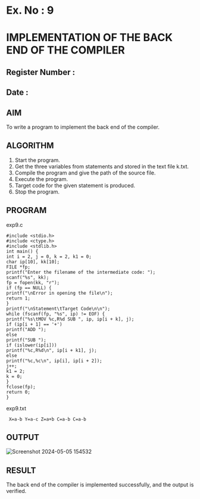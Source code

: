 # Ex. No : 9	
# IMPLEMENTATION OF THE BACK END OF THE COMPILER 
## Register Number :
## Date : 

## AIM   
To write a program to implement the back end of the compiler.

## ALGORITHM
1.	Start the program.
2.	Get the three variables from statements and stored in the text file k.txt.
3.	Compile the program and give the path of the source file.
4.	Execute the program.
5.	Target code for the given statement is produced.
6.	Stop the program.

## PROGRAM

exp9.c

	#include <stdio.h>
	#include <ctype.h>
	#include <stdlib.h>
	int main() {
	int i = 2, j = 0, k = 2, k1 = 0;
	char ip[10], kk[10];
	FILE *fp;
	printf("Enter the filename of the intermediate code: ");
	scanf("%s", kk);
	fp = fopen(kk, "r");
	if (fp == NULL) {	
	printf("\nError in opening the file\n");
	return 1;
	}
	printf("\nStatement\tTarget Code\n\n");
	while (fscanf(fp, "%s", ip) != EOF) {
	printf("%s\tMOV %c,R%d SUB ", ip, ip[i + k], j);
	if (ip[i + 1] == '+')
	printf("ADD ");
	else
	printf("SUB ");
	if (islower(ip[i]))
	printf("%c,R%d\n", ip[i + k1], j);
	else
	printf("%c,%c\n", ip[i], ip[i + 2]);
	j++;
	k1 = 2;	
	k = 0;
	}
	fclose(fp);
	return 0;
	}

 exp9.txt

	 X=a-b Y=a-c Z=a+b C=a-b C=a-b

## OUTPUT 

![Screenshot 2024-05-05 154532](https://github.com/Vishalsaravana/19CS409-Compiler-Design-Lab/assets/119103912/8ae13222-f9ee-4f74-82f6-3076f7c1610e)


## RESULT
The back end of the compiler is implemented successfully, and the output is verified.
